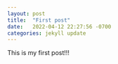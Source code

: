 ```yaml
---
layout: post
title:  "First post"
date:   2022-04-12 22:27:56 -0700
categories: jekyll update
---
```


This is my first post!!!